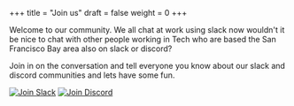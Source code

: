 +++
title = "Join us"
draft = false
weight = 0
+++

Welcome to our community. We all chat at work using slack now wouldn't it be nice to chat with other people working in Tech who are based the San Francisco Bay area also on slack or discord?

Join in on the conversation and tell everyone you know about our slack and discord communities and lets have some fun.

[![Join Slack](slack.png)](https://sfbayareatech.slack.com/join/shared_invite/zt-crm7p44i-GtYwESawA2CsLSCYPXrUcw?#/)
[![Join Discord](discord.png)](https://discord.gg/evbSEg3)


